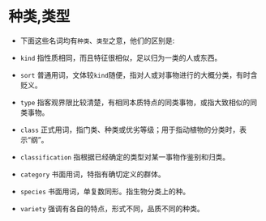 # 种类,类型

- 下面这些名词均有`种类`、`类型`之意，他们的区别是:

- `kind` 指性质相同，而且特征很相似，足以归为一类的人或东西。
- `sort` 普通用词，文体较`kind`随便，指对人或对事物进行的大概分类，有时含贬义。
- `type` 指客观界限比较清楚，有相同本质特点的同类事物，或指大致相似的同类事物。
- `class` 正式用词，指门类、种类或优劣等级；用于指动植物的分类时，表示“纲”。
- `classification` 指根据已经确定的类型对某一事物作鉴别和归类。
- `category` 书面用词，特指有确切定义的群体。
- `species` 书面用词，单复数同形。指生物分类上的种。
- `variety` 强调有各自的特点，形式不同，品质不同的种类。

